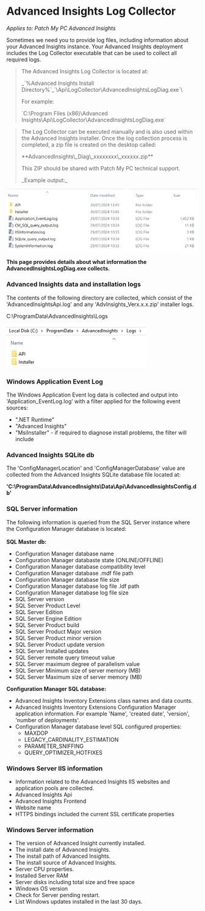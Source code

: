 # Advanced Insights Log Collector

_Applies to: Patch My PC Advanced Insights_

Sometimes we need you to provide log files, including information about your Advanced Insights instance. Your Advanced Insights deployment includes the Log Collector executable that can be used to collect all required logs.

<blockquote class="wp-block-quote is-note">
<p>The Advanced Insights Log Collector is located at:</p>
<p>_`%Advanced Insights Install Directory%`_`\Api\LogCollector\AdvancedInsightsLogDiag.exe`\</p>
<p>For example:</p>
<p>`C:\Program Files (x86)\Advanced Insights\Api\LogCollector\AdvancedInsightsLogDiag.exe`</p>
</blockquote>

<blockquote class="wp-block-quote">
<p>The Log Collector can be executed manually and is also used within the Advanced Insights installer. Once the log collection process is completed, a zip file is created on the desktop called:</p>
<p>**AdvancedInsights\_Diag\_xxxxxxxx\_xxxxxx.zip**</p>
<p>This ZIP should be shared with Patch My PC technical support.</p>
<p>_Example output:_</p>
</blockquote>

![](/_images/image-(1926).png "Advanced Insights log collection output.")

**This page provides details about what information the AdvancedInsightsLogDiag.exe collects.**

### Advanced Insights data and installation logs

The contents of the following directory are collected, which consist of the 'AdvancedInsightsApi.log' and any 'AdvInsights\_Verx.x.x.zip' installer logs.

C:\ProgramData\AdvancedInsights\Logs

![](/_images/image-(1924).png "Advanced Insights default logging directory")

### Windows Application Event Log

The Windows Application Event log data is collected and output into 'Application\_EventLog.log' with a filter applied for the following event sources:

* ".NET Runtime"&#x20;
* "Advanced Insights"
* "MsiInstaller" - if required to diagnose install problems, the filter will include&#x20;

### Advanced Insights SQLite db

The 'ConfigManagerLocation' and 'ConfigManagerDatabase' value are collected from the Advanced Insights SQLite database file located at:

**'C:\ProgramData\AdvancedInsights\Data\Api\AdvancedInsightsConfig.db'**

### SQL Server information

The following information is queried from the SQL Server instance where the Configuration Manager database is located:\
\
**SQL Master db:**

* Configuration Manager database name
* &#x20;Configuration Manager databaste state (ONLINE/OFFLINE)
* Configuration Manager database compatibility level
* Configuration Manager database .mdf file path
* Configuration Manager database file size
* Configuration Manager database log file .ldf path
* Configuration Manager database log file size
* SQL Server version
* SQL Server Product Level
* SQL Server Edition
* SQL Server Engine Edition
* SQL Server Product build
* SQL Server Product Major version
* SQL Server Product minor version
* SQL Server Product update version
* SQL Server Installed updates
* SQL Server remote query timeout value
* SQL Server maximum degree of parallelism value
* SQL Server Minimum size of server memory (MB)
* SQL Server Maximum size of server memory (MB)

**Configuration Manager SQL database:**

* Advanced Insights Inventory Extensions class names and data counts.
* Advanced Insights Inventory Extensions Configuration Manager application information. For    example 'Name', 'created date', 'version', 'number of deployments'.
* Configuration Manager database level SQL configured properties:
  * MAXDOP
  * LEGACY\_CARDINALITY\_ESTIMATION
  * PARAMETER\_SNIFFING
  * QUERY\_OPTIMIZER\_HOTFIXES

### Windows Server IIS information

* Information related to the Advanced Insights IIS websites and application pools are collected.
* Advanced Insights Api
* Advanced Insights Frontend
* Website name
* HTTPS bindings included the current SSL certificate properties

### Windows Server information

* The version of Advanced Insight currently installed.
* The install date of Advanced Insights.
* The install path of Advanced Insights.
* The install source of Advanced Insights.
* Server CPU properties.
* Installed Server RAM
* Server disks including total size and free space
* Windows OS version
* Check for Server pending restart.
* List Windows updates installed in the last 30 days.